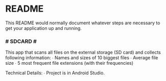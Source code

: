 # README #

This README would normally document whatever steps are necessary to get your application up and running.

### # **SDCARD**  # ###

This app that scans all files on the external storage (SD card) and collects following information:
∙ Names and sizes of 10 biggest files
∙ Average file size
∙ 5 most frequent file extensions (with their frequencies)

Technical Details:
∙ Project is in Android Studio.

